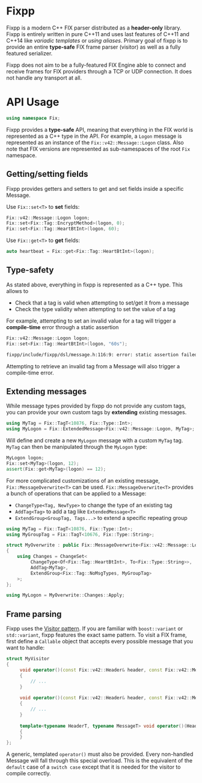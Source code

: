 # Fixpp

Fixpp is a modern C++ FIX parser distributed as a **header-only** library. Fixpp is entirely written in pure C++11 and uses last features of C++11 and C++14 like *variadic templates* or *using aliases*. Primary goal of fixpp is to provide an entire **type-safe** FIX frame parser (visitor) as well as a fully featured serializer.

Fixpp does not aim to be a fully-featured FIX Engine able to connect and receive frames for FIX providers through a TCP or UDP connection. It does not handle any transport at all.

# API Usage

```cpp
using namespace Fix;
```

Fixpp provides a **type-safe** API, meaning that everything in the FIX world is represented as a C++ type in the API.
For example, a `Logon` message is represented as an instance of the `Fix::v42::Message::Logon` class. Also note that FIX versions are represented as sub-namespaces of the root `Fix` namespace.

## Getting/setting fields

Fixpp provides getters and setters to get and set fields inside a specific Message.

Use `Fix::set<T>` to **set** fields:

```cpp
Fix::v42::Message::Logon logon;
Fix::set<Fix::Tag::EncryptMethod>(logon, 0);
Fix::set<Fix::Tag::HeartBtInt>(logon, 60);
```

Use `Fix::get<T>` to **get** fields:

```cpp
auto heartbeat = Fix::get<Fix::Tag::HeartBtInt>(logon);
```

## Type-safety

As stated above, everything in fixpp is represented as a C++ type. This allows to

* Check that a tag is valid when attempting to set/get it from a message
* Check the type validity when attempting to set the value of a tag

For example, attempting to set an invalid value for a tag will trigger a **compile-time** error through a static assertion

```cpp
Fix::v42::Message::Logon logon;
Fix::set<Fix::Tag::HeartBtInt>(logon, "60s");
```

```sh
fixpp/include/fixpp/dsl/message.h:116:9: error: static assertion failed: Invalid data type for given Tag
```

Attempting to retrieve an invalid tag from a Message will also trigger a compile-time error.

## Extending messages

While message types provided by fixpp do not provide any custom tags, you can provide your own custom tags by **extending** existing messages.

```cpp
using MyTag = Fix::TagT<10876, Fix::Type::Int>;
using MyLogon = Fix::ExtendedMessage<Fix::v42::Message::Logon, MyTag>;
```
Will define and create a new `MyLogon` message with a custom `MyTag` tag. `MyTag` can then be manipulated through the `MyLogon` type:

```cpp
MyLogon logon;
Fix::set<MyTag>(logon, 12);
assert(Fix::get<MyTag>(logon) == 12);
```

For more complicated customizations of an existing message, `Fix::MessageOverwrite<T>` can be used. `Fix::MessageOverwrite<T>` provides a bunch of operations that can be applied to a Message:
* `ChangeType<Tag, NewType>` to change the type of an existing tag
* `AddTag<Tag>`  to add a tag like `ExtendedMessage<T>`
* `ExtendGroup<GroupTag, Tags...>` to extend a specific repeating group

```cpp
using MyTag = Fix::TagT<10876, Fix::Type::Int>;
using MyGroupTag = Fix::TagT<10676, Fix::Type::String>;

struct MyOverwrite : public Fix::MessageOverwrite<Fix::v42::Message::Logon>
{
    using Changes = ChangeSet<
         ChangeType<Of<Fix::Tag::HeartBtInt>, To<Fix::Type::String>>,
         AddTag<MyTag>,
         ExtendGroup<Fix::Tag::NoMsgTypes, MyGroupTag>
    >;
};

using MyLogon = MyOverwrite::Changes::Apply;
```

## Frame parsing

Fixpp uses the [Visitor pattern](https://en.wikipedia.org/wiki/Visitor_pattern). If you are familiar with `boost::variant` or `std::variant`, fixpp features the exact same pattern. To visit a FIX frame, first define a `Callable` object that accepts every possible message that you want to handle:

```cpp
struct MyVisitor
{
     void operator()(const Fix::v42::Header& header, const Fix::v42::Message::Heartbeat& heartbeat)
     {
         // ...
     }
     
     void operator()(const Fix::v42::Header& header, const Fix::v42::Message::MarketDataSnapshot& snapshot)
     {
         // ...
     }
     
     template<typename HeaderT, typename MessageT> void operator()(HeaderT, MessageT)
     {
     }
};
```

A generic, templated `operator()` must also be provided. Every non-handled Message will fall through this special overload. This is the equivalent of the `default` case of a `switch case` except that it is needed for the visitor to compile correctly.
